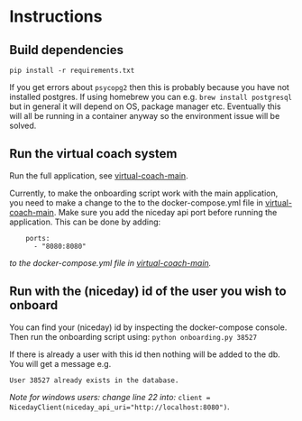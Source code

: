 # Instructions

## Build dependencies
`pip install -r requirements.txt`

If you get errors about `psycopg2` then this is probably because you have not installed postgres. If using homebrew you can e.g. `brew install postgresql` but in general it will depend on OS, package manager etc. Eventually this will all be running in a container anyway so the environment issue will be solved.

## Run the virtual coach system
Run the full application, see [virtual-coach-main](https://github.com/PerfectFit-project/virtual-coach-main). 

Currently, to make the onboarding script work with the main application, you need to make a change to the to the docker-compose.yml file in [virtual-coach-main](https://github.com/PerfectFit-project/virtual-coach-main). Make sure you add the niceday api port before running the application. This can be done by adding:
```
    ports:
      - "8080:8080"
```
_to the docker-compose.yml file in [virtual-coach-main](https://github.com/PerfectFit-project/virtual-coach-main)._


## Run with the (niceday) id of the user you wish to onboard
You can find your (niceday) id by inspecting the docker-compose console. Then run the onboarding script using:
`python onboarding.py 38527`

If there is already a user with this id then nothing will be added to the db.
You will get a message e.g.

`User 38527 already exists in the database.`

_Note for windows users: change line 22 into:_ `client = NicedayClient(niceday_api_uri="http://localhost:8080")`.